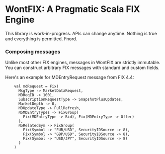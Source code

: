 WontFIX: A Pragmatic Scala FIX Engine
=====================================

This library is work-in-progress. APIs can change anytime. Nothing is 
true and everything is permitted. Fnord.

### Composing messages

Unlike most other FIX engines, messages in WontFIX are strictly immutable.
You can construct arbitrary FIX messages with standard and custom fields.

Here's an example for MDEntryRequest message from FIX 4.4:

```
    val mdRequest = Fix(
      MsgType -> MarketDataRequest,
      MDReqID -> 1001,
      SubscriptionRequestType -> SnapshotPlusUpdates,
      MarketDepth -> 0,
      MDUpdateType -> FullRefresh,
      NoMDEntryTypes -> FixGroup(
        Fix(MDEntryType -> Bid), Fix(MDEntryType -> Offer)
      ),
      NoRelatedSym -> FixGroup(
        Fix(Symbol -> "EUR/USD", SecurityIDSource -> 8),
        Fix(Symbol -> "GBP/USD", SecurityIDSource -> 8),
        Fix(Symbol -> "USD/JPY", SecurityIDSource -> 8)
      )
    )
```